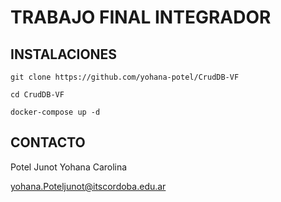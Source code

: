 # TRABAJO FINAL INTEGRADOR


## INSTALACIONES
`git clone https://github.com/yohana-potel/CrudDB-VF` 

`cd CrudDB-VF`

`docker-compose up -d`

## CONTACTO

Potel Junot Yohana Carolina 

yohana.Poteljunot@itscordoba.edu.ar

